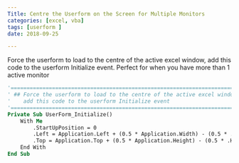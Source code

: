 ```yaml
---
Title: Centre the Userform on the Screen for Multiple Monitors
categories: [excel, vba]
tags: [userform ]
date: 2018-09-25

---
```


Force the userform to load to the centre of the active excel window, add this code to the userform Initialize event. Perfect for when you have more than 1 active monitor

```vb
'==================================================================================================
' ## Force the userform to load to the centre of the active excel window
'    add this code to the userform Initialize event
'==================================================================================================
Private Sub UserForm_Initialize()
    With Me
        .StartUpPosition = 0
        .Left = Application.Left + (0.5 * Application.Width) - (0.5 * .Width)
        .Top = Application.Top + (0.5 * Application.Height) - (0.5 * .Height)
    End With
End Sub
```
